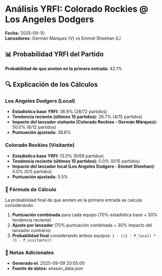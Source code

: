 # Análisis YRFI: Colorado Rockies @ Los Angeles Dodgers

**Fecha:** 2025-09-10  
**Lanzadores:** Germán Márquez (V) vs Emmet Sheehan (L)

## 📊 Probabilidad YRFI del Partido

**Probabilidad de que anoten en la primera entrada:** 42.1%

## 🔍 Explicación de los Cálculos

### Los Angeles Dodgers (Local)
- **Estadística base YRFI:** 38.9% (28/72 partidos)
- **Tendencia reciente (últimos 15 partidos):** 26.7% (4/15 partidos)
- **Impacto del lanzador visitante (Colorado Rockies - Germán Márquez):** 50.0% (6/12 partidos)
- **Puntuación ajustada:** 38.8%

### Colorado Rockies (Visitante)
- **Estadística base YRFI:** 13.0% (9/69 partidos)
- **Tendencia reciente (últimos 15 partidos):** 0.0% (0/15 partidos)
- **Impacto del lanzador local (Los Angeles Dodgers - Emmet Sheehan):** 0.0% (0/5 partidos)
- **Puntuación ajustada:** 5.5%

### 📝 Fórmula de Cálculo

La probabilidad final de que anoten en la primera entrada se calcula considerando:
1. **Puntuación combinada** para cada equipo (70% estadística base + 30% tendencia reciente)
2. **Ajuste por lanzador** (70% puntuación combinada + 30% impacto del lanzador contrario)
3. **Probabilidad final** considerando ambos equipos: `1 - ((1 - P_local) * (1 - P_visitante))`

### 📌 Notas Adicionales

- **Generado el:** 2025-09-09 20:05:00
- **Fuente de datos:** season_data.json
